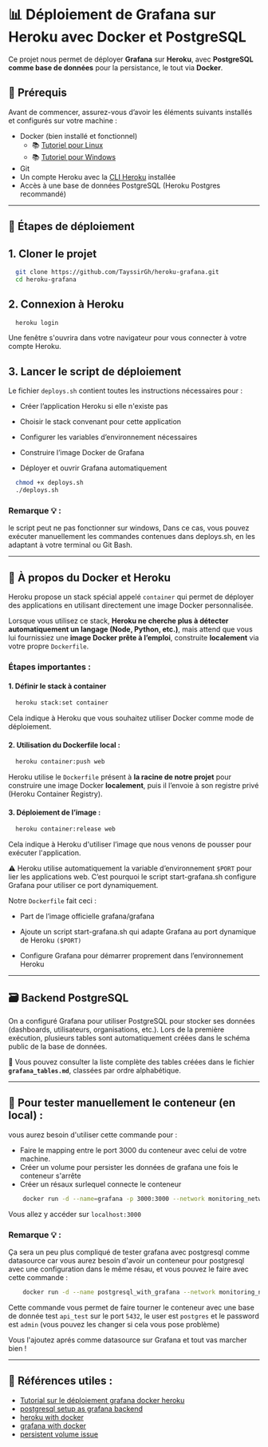 # 📊 Déploiement de Grafana sur Heroku avec Docker et PostgreSQL

Ce projet nous permet de déployer **Grafana** sur **Heroku**, avec **PostgreSQL comme base de données** pour la persistance, le tout via **Docker**.

## 📌 Prérequis

Avant de commencer, assurez-vous d’avoir les éléments suivants installés et configurés sur votre machine :

- Docker (bien installé et fonctionnel)
  - 📚 [Tutoriel pour Linux](https://docs.docker.com/engine/install/)
  - 📚 [Tutoriel pour Windows](https://docs.docker.com/desktop/install/windows-install/)
- Git
- Un compte Heroku avec la [CLI Heroku](https://devcenter.heroku.com/articles/heroku-cli) installée
- Accès à une base de données PostgreSQL (Heroku Postgres recommandé)

---

## 🚀 Étapes de déploiement

## 1. Cloner le projet

```bash
  git clone https://github.com/TayssirGh/heroku-grafana.git
  cd heroku-grafana
```
## 2. Connexion à Heroku

```bash
  heroku login
```
Une fenêtre s'ouvrira dans votre navigateur pour vous connecter à votre compte Heroku.



## 3. Lancer le script de déploiement
Le fichier `deploys.sh` contient toutes les instructions nécessaires pour :

 - Créer l’application Heroku si elle n'existe pas

 - Choisir le stack convenant pour cette application

 - Configurer les variables d’environnement nécessaires

 - Construire l’image Docker de Grafana

 - Déployer et ouvrir Grafana automatiquement

```bash
  chmod +x deploys.sh
  ./deploys.sh
```
### Remarque 💡 :
le script peut ne pas fonctionner sur windows, Dans ce cas, 
vous pouvez exécuter manuellement les commandes contenues dans deploys.sh, en les adaptant à votre terminal ou Git Bash.

---
## 🐳 À propos du Docker et Heroku
Heroku propose un stack spécial appelé `container` qui permet de déployer des applications en utilisant directement 
une image Docker personnalisée.

Lorsque vous utilisez ce stack, **Heroku ne cherche plus à détecter automatiquement un langage (Node, Python, etc.)**, 
mais attend que vous lui fournissiez une **image Docker prête à l’emploi**, construite **localement** via votre propre `Dockerfile`.
### Étapes importantes :
#### 1. Définir le stack à container 
```bash
  heroku stack:set container
```
Cela indique à Heroku que vous souhaitez utiliser Docker comme mode de déploiement.
#### 2. Utilisation du Dockerfile local :
```bash
  heroku container:push web
```
Heroku utilise le `Dockerfile` présent à **la racine de notre projet** pour construire une image Docker **localement**,
puis il l’envoie à son registre privé (Heroku Container Registry).
#### 3. Déploiement de l’image :
```bash
  heroku container:release web
```
Cela indique à Heroku d'utiliser l’image que nous venons de pousser pour exécuter l'application.

⚠️ Heroku utilise automatiquement la variable d’environnement `$PORT` pour lier les applications web. C’est pourquoi le 
script start-grafana.sh configure Grafana pour utiliser ce port dynamiquement.

Notre `Dockerfile` fait ceci :


- Part de l’image officielle grafana/grafana

- Ajoute un script start-grafana.sh qui adapte Grafana au port dynamique de Heroku `($PORT)`

- Configure Grafana pour démarrer proprement dans l’environnement Heroku
---
## 🗃️ Backend PostgreSQL
On a configuré Grafana pour utiliser PostgreSQL pour stocker ses données (dashboards, utilisateurs, organisations, etc.). 
Lors de la première exécution, plusieurs tables sont automatiquement créées dans le schéma public de la base de données.

📄 Vous pouvez consulter la liste complète des tables créées dans le fichier **`grafana_tables.md`**, classées par ordre alphabétique.

---
## 🧪 Pour tester manuellement le conteneur (en local) : 
vous aurez besoin d'utiliser cette commande pour :
* Faire le mapping entre le port 3000 du conteneur avec celui de votre machine.
* Créer un volume pour persister les données de  grafana une fois le conteneur s'arrête
* Créer un résaux surlequel connecte le conteneur
```bash
    docker run -d --name=grafana -p 3000:3000 --network monitoring_network -v grafana-storage:/var/lib/grafana grafana/grafana
```
Vous allez y accéder sur `localhost:3000`
### Remarque 💡 :
Ça sera un peu plus compliqué de tester grafana avec postgresql comme datasource car vous aurez besoin d'avoir 
un conteneur pour postgresql avec une configuration dans le même résau, et vous pouvez le faire avec cette commande : 
```bash
    docker run -d --name postgresql_with_grafana --network monitoring_network -e POSTGRES_DB=api_test -e POSTGRES_USER=postgres -e POSTGRES_PASSWORD=admin -p 5432:5432 -v pgdata:/var/lib/postgresql/data postgis/postgis:16-3.4
```
Cette commande vous permet de faire tourner le conteneur avec une base de donnée test `api_test` sur le port `5432`, 
le user est `postgres` et le password est `admin`
(vous pouvez les changer si cela vous pose problème) 

Vous l'ajoutez aprés comme datasource sur Grafana et tout vas marcher bien ! 

___
## 🔗 Références utiles :
* [Tutorial sur le déploiement grafana docker heroku ](https://hardnold.hashnode.dev/how-to-deploy-grafana-on-heroku-2024)
* [postgresql setup as grafana backend ](https://gist.github.com/sidward35/10d285223fe981573d755fe1c1338960)
* [heroku with docker](https://devcenter.heroku.com/articles/container-registry-and-runtime)
* [grafana with docker](https://grafana.com/docs/grafana/latest/setup-grafana/installation/docker/)
* [persistent volume issue](https://stackoverflow.com/questions/45730213/recover-configuration-of-grafana-docker-persistent-volume)

